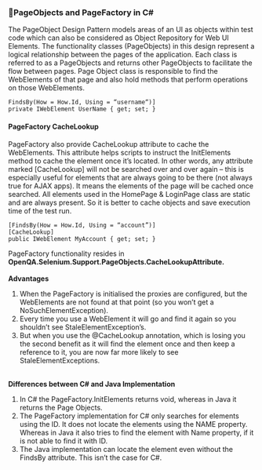 ### :dart:PageObjects and PageFactory in C#<br> 
The PageObject Design Pattern models areas of an UI as objects within test code which can also be considered as Object Repository for Web UI Elements. The functionality classes (PageObjects) in this design represent a logical relationship between the pages of the application. Each class is referred to as a PageObjects and returns other PageObjects to facilitate the flow between pages. Page Object class is responsible to find the WebElements of that page and also hold methods that perform operations on those WebElements.
```
FindsBy(How = How.Id, Using = “username“)]
private IWebElement UserName { get; set; }
```
#### PageFactory CacheLookup<br>
PageFactory also provide CacheLookup attribute to cache the WebElements. This attribute helps scripts to instruct the InitElements method to cache the element once it’s located. In other words, any attribute marked [CacheLookup] will not be searched over and over again – this is especially useful for elements that are always going to be there (not always true for AJAX apps). It means the elements of the page will be cached once searched. All elements used in the HomePage & LoginPage class are static and are always present. So it is better to cache objects and save execution time of the test run.
```
[FindsBy(How = How.Id, Using = “account”)]
[CacheLookup]
public IWebElement MyAccount { get; set; }
```
PageFactory functionality resides in <strong>OpenQA.Selenium.Support.PageObjects.CacheLookupAttribute.</strong><br>
<br><strong>Advantages</strong><br>
<ol>
<li>When the PageFactory is initialised the proxies are configured, but the WebElements are not found at that point (so you won’t get a NoSuchElementException).</li>
<li>Every time you use a WebElement it will go and find it again so you shouldn’t see StaleElementException’s.</li>
<li>But when you use the @CacheLookup annotation, which is losing you the second benefit as it will find the element once and then keep a reference to it, you are now far more likely to see StaleElementExceptions.</li>
</ol>
<br><strong>Differences between C# and Java Implementation</strong><br>
<ol>
<li>In C# the PageFactory.InitElements returns void, whereas in Java it returns the Page Objects.<br></li>
<li>The PageFactory implementation for C# only searches for elements using the ID. It does not locate the elements using the NAME property. Whereas in Java it also tries to find the element with Name property, if it is not able to find it with ID.<br></li>
<li>The Java implementation can locate the element even without the FindsBy attribute. This isn’t the case for C#. </li>
</ol>
